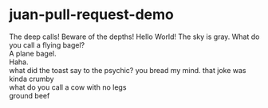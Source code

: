 # juan-pull-request-demo
 
The deep calls!
Beware of the depths!
Hello World!
The sky is gray.
What do you call a flying bagel?   
A plane bagel.  
Haha.  
what did the toast say to the psychic?
you bread my mind.
that joke was kinda crumby  
what do you call a cow with no legs   
ground beef

